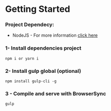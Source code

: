# Getting Started

### Project Dependecy:
- NodeJS - For more information [click here](http://https://nodejs.org)

### 1- Install dependencies project
```
npm i or yarn i
```

### 2- Install gulp global (optional)
```
npm install gulp-cli -g
```

### 3 - Compile and serve with BrowserSync
```
gulp
```
